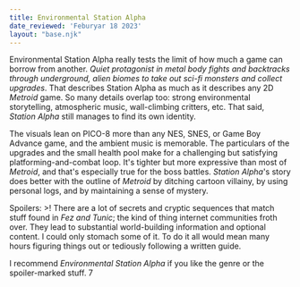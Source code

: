 ```yaml
---
title: Environmental Station Alpha
date_reviewed: 'Feburyar 18 2023'
layout: "base.njk"
---
```


Environmental Station Alpha really tests the limit of how much a game can borrow from another. *Quiet protagonist in metal body fights and backtracks through underground, alien biomes to take out  sci-fi monsters and collect upgrades*. That describes Station Alpha as much as it describes any 2D *Metroid* game. So many details overlap too: strong environmental storytelling, atmospheric music, wall-climbing critters, etc. That said, *Station Alpha* still manages to find its own identity.

The visuals lean on PICO-8 more than any NES, SNES, or Game Boy Advance game, and the ambient music is memorable. The particulars of the upgrades and the small health pool make for a challenging but satisfying platforming-and-combat loop. It's tighter but more expressive than most of *Metroid*, and that's especially true for the boss battles. *Station Alpha*'s story does better with the outline of *Metroid* by ditching cartoon villainy, by using personal logs, and by maintaining a sense of mystery.

Spoilers: >! There are a lot of secrets and cryptic sequences that match stuff found in *Fez and Tunic*; the kind of thing internet communities froth over. They lead to substantial world-building information and optional content. I could only stomach some of it. To do it all would mean many hours figuring things out or tediously following a written guide.

I recommend *Environmental Station Alpha* if you like the genre or the spoiler-marked stuff. 7 